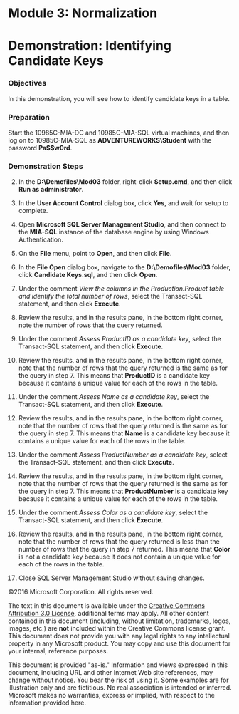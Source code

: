 # Module 3: Normalization
# Demonstration: Identifying Candidate Keys

### Objectives

In this demonstration, you will see how to identify candidate keys in a
table.


### Preparation

Start the 10985C-MIA-DC and 10985C-MIA-SQL virtual machines, and then log on to 10985C-MIA-SQL as **ADVENTUREWORKS\Student** with the password **Pa$$w0rd**.

### Demonstration Steps

2. In the **D:\\Demofiles\\Mod03** folder, right-click **Setup.cmd**, and then click **Run as administrator**.

2. In the **User Account Control** dialog box, click **Yes**, and wait for setup to complete.

3. Open **Microsoft SQL Server Management Studio**, and then connect to the **MIA-SQL** instance of the database engine by using Windows Authentication.

4. On the **File** menu, point to **Open**, and then click **File**.

5. In the **File Open** dialog box, navigate to the **D:\\Demofiles\\Mod03** folder, click **Candidate Keys.sql**, and then click **Open**.

6. Under the comment *View the columns in the Production.Product table and identify the total number of rows*, select the Transact-SQL statement, and then click **Execute**.

7. Review the results, and in the results pane, in the bottom right corner, note the number of rows that the query returned.

8. Under the comment *Assess ProductID as a candidate key*, select the Transact-SQL statement, and then click **Execute**.

9. Review the results, and in the results pane, in the bottom right corner, note that the number of rows that the query returned is the same as for the query in step 7. This means that **ProductID** is a candidate key because it contains a unique value for each of the rows in the table.

10. Under the comment *Assess Name as a candidate key*, select the Transact-SQL statement, and then click **Execute**.

11. Review the results, and in the results pane, in the bottom right corner, note that the number of rows that the query returned is the same as for the query in step 7. This means that **Name** is a candidate key because it contains a unique value for each of the rows in the table.

12. Under the comment *Assess ProductNumber as a candidate key*, select the Transact-SQL statement, and then click **Execute**.

13. Review the results, and in the results pane, in the bottom right corner, note that the number of rows that the query returned is the same as for the query in step 7. This means that **ProductNumber** is a candidate key because it contains a unique value for each of the rows in the table.

14. Under the comment *Assess Color as a candidate key*, select the Transact-SQL statement, and then click **Execute**.

15. Review the results, and in the results pane, in the bottom right corner, note that the number of rows that the query returned is less than the number of rows that the query in step 7 returned. This means that **Color** is not a candidate key because it does not contain a unique value for each of the rows in the table.

16. Close SQL Server Management Studio without saving changes.


©2016 Microsoft Corporation. All rights reserved.

The text in this document is available under the [Creative Commons Attribution 3.0 License](https://creativecommons.org/licenses/by/3.0/legalcode "Creative Commons Attribution 3.0 License"), additional terms may apply.  All other content contained in this document (including, without limitation, trademarks, logos, images, etc.) are **not** included within the Creative Commons license grant.  This document does not provide you with any legal rights to any intellectual property in any Microsoft product. You may copy and use this document for your internal, reference purposes.

This document is provided "as-is." Information and views expressed in this document, including URL and other Internet Web site references, may change without notice. You bear the risk of using it. Some examples are for illustration only and are fictitious. No real association is intended or inferred. Microsoft makes no warranties, express or implied, with respect to the information provided here.
